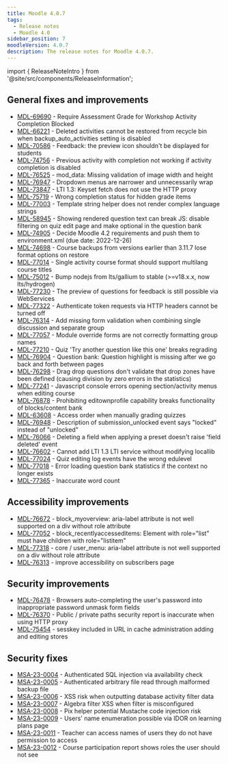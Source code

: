 ```yaml
---
title: Moodle 4.0.7
tags:
  - Release notes
  - Moodle 4.0
sidebar_position: 7
moodleVersion: 4.0.7
description: The release notes for Moodle 4.0.7.
---
```


import { ReleaseNoteIntro } from '@site/src/components/ReleaseInformation';

<ReleaseNoteIntro releaseName={frontMatter.moodleVersion} />

## General fixes and improvements
<!-- cspell:disable -->
- [MDL-69690](https://tracker.moodle.org/browse/MDL-69690) - Require Assessment Grade for Workshop Activity Completion Blocked
- [MDL-66221](https://tracker.moodle.org/browse/MDL-66221) - Deleted activities cannot be restored from recycle bin when backup_auto_activities setting is disabled
- [MDL-70586](https://tracker.moodle.org/browse/MDL-70586) - Feedback: the preview icon shouldn't be displayed for students
- [MDL-74756](https://tracker.moodle.org/browse/MDL-74756) - Previous activity with completion not working if activity completion is disabled
- [MDL-76525](https://tracker.moodle.org/browse/MDL-76525) - mod_data: Missing validation of image width and height
- [MDL-76947](https://tracker.moodle.org/browse/MDL-76947) - Dropdown menus are narrower and unnecessarily wrap
- [MDL-73847](https://tracker.moodle.org/browse/MDL-73847) - LTI 1.3: Keyset fetch does not use the HTTP proxy
- [MDL-75719](https://tracker.moodle.org/browse/MDL-75719) - Wrong completion status for hidden grade items
- [MDL-77003](https://tracker.moodle.org/browse/MDL-77003) - Template string helper does not render complex language strings
- [MDL-58945](https://tracker.moodle.org/browse/MDL-58945) - Showing rendered question text can break JS: disable filtering on quiz edit page and make optional in the question bank
- [MDL-74905](https://tracker.moodle.org/browse/MDL-74905) - Decide Moodle 4.2 requirements and push them to environment.xml (due date: 2022-12-26)
- [MDL-74698](https://tracker.moodle.org/browse/MDL-74698) - Course backups from versions earlier than 3.11.7 lose format options on restore
- [MDL-77014](https://tracker.moodle.org/browse/MDL-77014) - Single activity course format should support multilang course titles
- [MDL-75012](https://tracker.moodle.org/browse/MDL-75012) - Bump nodejs from lts/gallium to stable (>=v18.x.x, now lts/hydrogen)
- [MDL-77230](https://tracker.moodle.org/browse/MDL-77230) - The preview of questions for feedback is still possible via WebServices
- [MDL-77322](https://tracker.moodle.org/browse/MDL-77322) - Authenticate token requests via HTTP headers cannot be turned off
- [MDL-76314](https://tracker.moodle.org/browse/MDL-76314) - Add missing form validation when combining single discussion and separate group
- [MDL-77057](https://tracker.moodle.org/browse/MDL-77057) - Module override forms are not correctly formatting group names
- [MDL-77210](https://tracker.moodle.org/browse/MDL-77210) - Quiz 'Try another question like this one' breaks regrading
- [MDL-76904](https://tracker.moodle.org/browse/MDL-76904) - Question bank: Question highlight is missing after we go back and forth between pages
- [MDL-76298](https://tracker.moodle.org/browse/MDL-76298) - Drag drop questions don't validate that drop zones have been defined (causing division by zero errors in the statistics)
- [MDL-77241](https://tracker.moodle.org/browse/MDL-77241) - Javascript console errors opening section/activity menus when editing course
- [MDL-76878](https://tracker.moodle.org/browse/MDL-76878) - Prohibiting editownprofile capability breaks functionality of blocks/content bank
- [MDL-63608](https://tracker.moodle.org/browse/MDL-63608) - Access order when manually grading quizzes
- [MDL-76948](https://tracker.moodle.org/browse/MDL-76948) - Description of submission_unlocked event says "locked" instead of "unlocked"
- [MDL-76066](https://tracker.moodle.org/browse/MDL-76066) - Deleting a field when applying a preset doesn't raise 'field deleted' event
- [MDL-76602](https://tracker.moodle.org/browse/MDL-76602) - Cannot add LTI 1.3 LTI service without modifying locallib
- [MDL-77024](https://tracker.moodle.org/browse/MDL-77024) - Quiz editing log events have the wrong edulevel
- [MDL-77018](https://tracker.moodle.org/browse/MDL-77018) - Error loading question bank statistics if the context no longer exists
- [MDL-77365](https://tracker.moodle.org/browse/MDL-77365) - Inaccurate word count
<!-- cspell:enable -->

## Accessibility improvements
<!-- cspell:disable -->
- [MDL-76672](https://tracker.moodle.org/browse/MDL-76672) - block_myoverview: aria-label attribute is not well supported on a div without role attribute
- [MDL-77052](https://tracker.moodle.org/browse/MDL-77052) - block_recentlyaccesseditems: Element with role="list" must have children with role="listitem"
- [MDL-77318](https://tracker.moodle.org/browse/MDL-77318) - core / user_menu: aria-label attribute is not well supported on a div without role attribute
- [MDL-76313](https://tracker.moodle.org/browse/MDL-76313) - improve accessibility on subscribers page
<!-- cspell:enable -->

## Security improvements
<!-- cspell:disable -->
- [MDL-76478](https://tracker.moodle.org/browse/MDL-76478) - Browsers auto-completing the user's password into inappropriate password unmask form fields
- [MDL-76370](https://tracker.moodle.org/browse/MDL-76370) - Public / private paths security report is inaccurate when using HTTP proxy
- [MDL-75454](https://tracker.moodle.org/browse/MDL-75454) - sesskey included in URL in cache administration adding and editing stores
<!-- cspell:enable -->

## Security fixes
<!-- cspell:disable -->
- [MSA-23-0004](https://moodle.org/mod/forum/discuss.php?d=445061) - Authenticated SQL injection via availability check
- [MSA-23-0005](https://moodle.org/mod/forum/discuss.php?d=445062) - Authenticated arbitrary file read through malformed backup file
- [MSA-23-0006](https://moodle.org/mod/forum/discuss.php?d=445063) - XSS risk when outputting database activity filter data
- [MSA-23-0007](https://moodle.org/mod/forum/discuss.php?d=445064) - Algebra filter XSS when filter is misconfigured
- [MSA-23-0008](https://moodle.org/mod/forum/discuss.php?d=445065) - Pix helper potential Mustache code injection risk
- [MSA-23-0009](https://moodle.org/mod/forum/discuss.php?d=445066) - Users' name enumeration possible via IDOR on learning plans page
- [MSA-23-0011](https://moodle.org/mod/forum/discuss.php?d=445068) - Teacher can access names of users they do not have permission to access
- [MSA-23-0012](https://moodle.org/mod/forum/discuss.php?d=445069) - Course participation report shows roles the user should not see
<!-- cspell:disable -->
